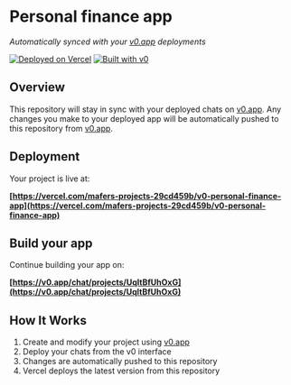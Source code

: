 # Personal finance app

*Automatically synced with your [v0.app](https://v0.app) deployments*

[![Deployed on Vercel](https://img.shields.io/badge/Deployed%20on-Vercel-black?style=for-the-badge&logo=vercel)](https://vercel.com/mafers-projects-29cd459b/v0-personal-finance-app)
[![Built with v0](https://img.shields.io/badge/Built%20with-v0.app-black?style=for-the-badge)](https://v0.app/chat/projects/UqltBfUhOxG)

## Overview

This repository will stay in sync with your deployed chats on [v0.app](https://v0.app).
Any changes you make to your deployed app will be automatically pushed to this repository from [v0.app](https://v0.app).

## Deployment

Your project is live at:

**[https://vercel.com/mafers-projects-29cd459b/v0-personal-finance-app](https://vercel.com/mafers-projects-29cd459b/v0-personal-finance-app)**

## Build your app

Continue building your app on:

**[https://v0.app/chat/projects/UqltBfUhOxG](https://v0.app/chat/projects/UqltBfUhOxG)**

## How It Works

1. Create and modify your project using [v0.app](https://v0.app)
2. Deploy your chats from the v0 interface
3. Changes are automatically pushed to this repository
4. Vercel deploys the latest version from this repository